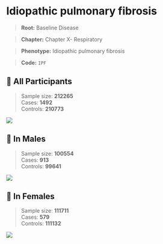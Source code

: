 # Idiopathic pulmonary fibrosis

> **Root:** Baseline Disease  

> **Chapter:** Chapter X- Respiratory  

> **Phenotype:** Idiopathic pulmonary fibrosis  

> **Code:** `IPF`

## 🧪 All Participants  
> Sample size: **212265**  
> Cases: **1492**  
> Controls: **210773**
<img src="/Disease/Figures/ALL/Incidence/IPF.png"/>
<CsvTable src="/public/Disease/Data/ALL/Incidence/COX_IPF.csv" label="🔍 View full results" />

## 👨 In Males  
> Sample size: **100554**  
> Cases: **913**  
> Controls: **99641**
<img src="/Disease/Figures/Male/Incidence/IPF.png"/>
<CsvTable src="/public/Disease/Data/Male/Incidence/COX_IPF.csv" label="🔍 View full results" />

## 👩 In Females  
> Sample size: **111711**  
> Cases: **579**  
> Controls: **111132**
<img src="/Disease/Figures/Female/Incidence/IPF.png"/>
<CsvTable src="/public/Disease/Data/Female/Incidence/COX_IPF.csv" label="🔍 View full results" />
